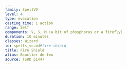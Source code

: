 ```yaml
---
family: SpellVO
level: 4
type: evocation
casting_time: 1 action
range: Self
components: V, S, M (a bit of phosphorus or a firefly)
duration: 10 minutes
classes: Wizard
id: spells_vo.md#fire-shield
title: Fire Shield
alias: Bouclier de feu
source: (SRD p144)
---
```


